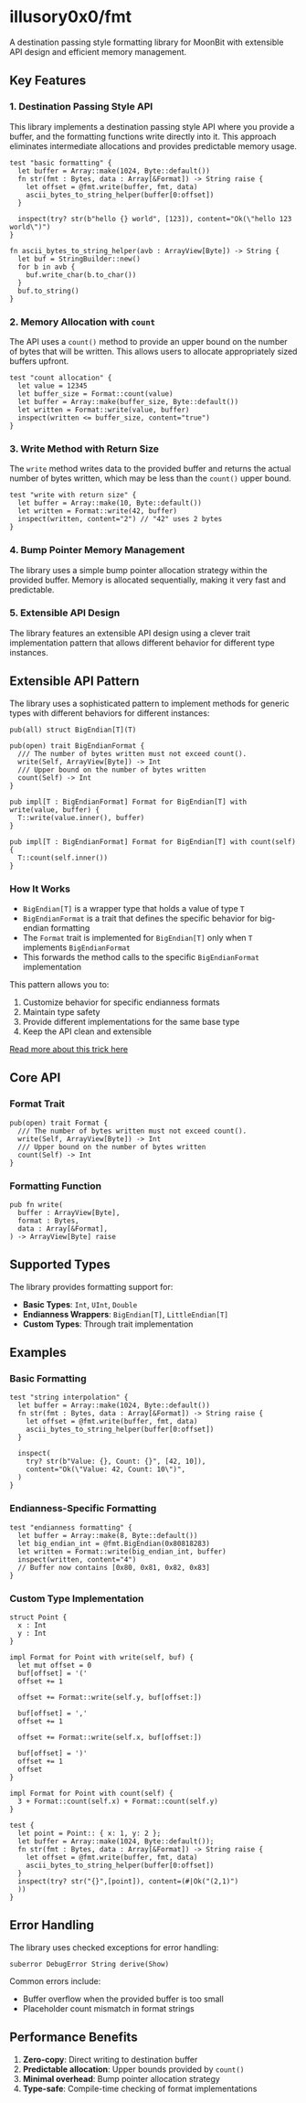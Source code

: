 # illusory0x0/fmt

A destination passing style formatting library for MoonBit with extensible API design and efficient memory management.

## Key Features

### 1. Destination Passing Style API

This library implements a destination passing style API where you provide a buffer, and the formatting functions write directly into it. This approach eliminates intermediate allocations and provides predictable memory usage.

```moonbit
test "basic formatting" {
  let buffer = Array::make(1024, Byte::default())
  fn str(fmt : Bytes, data : Array[&Format]) -> String raise {
    let offset = @fmt.write(buffer, fmt, data) 
    ascii_bytes_to_string_helper(buffer[0:offset])
  }

  inspect(try? str(b"hello {} world", [123]), content="Ok(\"hello 123 world\")")
}

fn ascii_bytes_to_string_helper(avb : ArrayView[Byte]) -> String {
  let buf = StringBuilder::new()
  for b in avb {
    buf.write_char(b.to_char())
  }
  buf.to_string()
}
```

### 2. Memory Allocation with `count`

The API uses a `count()` method to provide an upper bound on the number of bytes that will be written. This allows users to allocate appropriately sized buffers upfront.

```moonbit
test "count allocation" {
  let value = 12345
  let buffer_size = Format::count(value)
  let buffer = Array::make(buffer_size, Byte::default())
  let written = Format::write(value, buffer)
  inspect(written <= buffer_size, content="true")
}
```

### 3. Write Method with Return Size

The `write` method writes data to the provided buffer and returns the actual number of bytes written, which may be less than the `count()` upper bound.

```moonbit
test "write with return size" {
  let buffer = Array::make(10, Byte::default())
  let written = Format::write(42, buffer)
  inspect(written, content="2") // "42" uses 2 bytes
}
```

### 4. Bump Pointer Memory Management

The library uses a simple bump pointer allocation strategy within the provided buffer. Memory is allocated sequentially, making it very fast and predictable.

### 5. Extensible API Design

The library features an extensible API design using a clever trait implementation pattern that allows different behavior for different type instances.

## Extensible API Pattern

The library uses a sophisticated pattern to implement methods for generic types with different behaviors for different instances:

```mbt skip
pub(all) struct BigEndian[T](T)

pub(open) trait BigEndianFormat {
  /// The number of bytes written must not exceed count().
  write(Self, ArrayView[Byte]) -> Int
  /// Upper bound on the number of bytes written
  count(Self) -> Int
}

pub impl[T : BigEndianFormat] Format for BigEndian[T] with write(value, buffer) {
  T::write(value.inner(), buffer)
}

pub impl[T : BigEndianFormat] Format for BigEndian[T] with count(self) {
  T::count(self.inner())
}
```

### How It Works

- `BigEndian[T]` is a wrapper type that holds a value of type `T`
- `BigEndianFormat` is a trait that defines the specific behavior for big-endian formatting
- The `Format` trait is implemented for `BigEndian[T]` only when `T` implements `BigEndianFormat`
- This forwards the method calls to the specific `BigEndianFormat` implementation

This pattern allows you to:

1. Customize behavior for specific endianness formats
2. Maintain type safety
3. Provide different implementations for the same base type
4. Keep the API clean and extensible

[Read more about this trick here](https://moonbit.community/#blog-trick-impl_trait_for_generic_type_with_different_instances.mbt)

## Core API

### Format Trait

```mbt skip
pub(open) trait Format {
  /// The number of bytes written must not exceed count().
  write(Self, ArrayView[Byte]) -> Int
  /// Upper bound on the number of bytes written
  count(Self) -> Int
}
```

### Formatting Function

```mbt skip
pub fn write(
  buffer : ArrayView[Byte],
  format : Bytes,
  data : Array[&Format],
) -> ArrayView[Byte] raise
```

## Supported Types

The library provides formatting support for:

- **Basic Types**: `Int`, `UInt`, `Double`
- **Endianness Wrappers**: `BigEndian[T]`, `LittleEndian[T]`
- **Custom Types**: Through trait implementation

## Examples

### Basic Formatting

```moonbit
test "string interpolation" {
  let buffer = Array::make(1024, Byte::default())
  fn str(fmt : Bytes, data : Array[&Format]) -> String raise {
    let offset = @fmt.write(buffer, fmt, data) 
    ascii_bytes_to_string_helper(buffer[0:offset])
  }

  inspect(
    try? str(b"Value: {}, Count: {}", [42, 10]),
    content="Ok(\"Value: 42, Count: 10\")",
  )
}
```

### Endianness-Specific Formatting

```moonbit
test "endianness formatting" {
  let buffer = Array::make(8, Byte::default())
  let big_endian_int = @fmt.BigEndian(0x80818283)
  let written = Format::write(big_endian_int, buffer)
  inspect(written, content="4")
  // Buffer now contains [0x80, 0x81, 0x82, 0x83]
}
```

### Custom Type Implementation

```mbt
struct Point {
  x : Int
  y : Int
}

impl Format for Point with write(self, buf) {
  let mut offset = 0
  buf[offset] = '('
  offset += 1

  offset += Format::write(self.y, buf[offset:])

  buf[offset] = ','
  offset += 1

  offset += Format::write(self.x, buf[offset:])

  buf[offset] = ')'
  offset += 1
  offset
}

impl Format for Point with count(self) {
  3 + Format::count(self.x) + Format::count(self.y)
}

test {
  let point = Point:: { x: 1, y: 2 };
  let buffer = Array::make(1024, Byte::default());
  fn str(fmt : Bytes, data : Array[&Format]) -> String raise {
    let offset = @fmt.write(buffer, fmt, data) 
    ascii_bytes_to_string_helper(buffer[0:offset])
  }
  inspect(try? str("{}",[point]), content=(#|Ok("(2,1)")
  ))
}

```

## Error Handling

The library uses checked exceptions for error handling:

```mbt skip
suberror DebugError String derive(Show)
```

Common errors include:

- Buffer overflow when the provided buffer is too small
- Placeholder count mismatch in format strings

## Performance Benefits

1. **Zero-copy**: Direct writing to destination buffer
2. **Predictable allocation**: Upper bounds provided by `count()`
3. **Minimal overhead**: Bump pointer allocation strategy
4. **Type-safe**: Compile-time checking of format implementations
